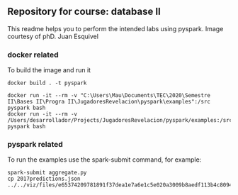 ## Repository for course: database II
This readme helps you to perform the intended labs using pyspark. Image courtesy of phD. Juan Esquivel

### docker related  
To build the image and run it 
```
docker build . -t pyspark

docker run -it --rm -v "C:\Users\Mau\Documents\TEC\2020\Semestre II\Bases II\Progra II\JugadoresRevelacion\pyspark\examples":/src pyspark bash
docker run -it --rm -v /Users/desarrollador/Projects/JugadoresRevelacion/pyspark/examples:/src pyspark bash
```

### pyspark related
To run the examples use the spark-submit command, for example:

```
spark-submit aggregate.py
cp 2017predictions.json ../../viz/files/e65374209781891f37dea1e7a6e1c5e020a3009b8aedf113b4c80942018887a1176ad4945cf14444603ff91d3da371b3b0d72419fa8d2ee0f6e815732475d5de
```